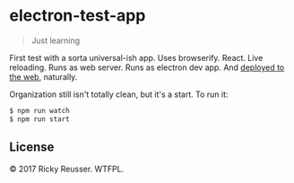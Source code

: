 # electron-test-app

> Just learning

First test with a sorta universal-ish app. Uses browserify. React. Live reloading. Runs as web server. Runs as electron dev app. And [deployed to the web](https://rreusser.github.io/electron-test-app/), naturally.
 
Organization still isn't totally clean, but it's a start. To run it:

```bash
$ npm run watch
$ npm run start
```

## License

&copy; 2017 Ricky Reusser. WTFPL.
